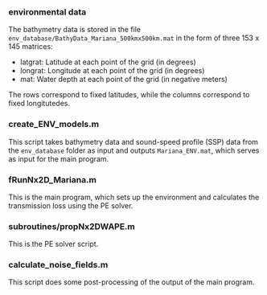 ### environmental data

The bathymetry data is stored in the file `env_database/BathyData_Mariana_500kmx500km.mat`
in the form of three 153 x 145 matrices:

  * latgrat: Latitude at each point of the grid (in degrees)
  * longrat: Longitude at each point of the grid (in degrees)
  * mat: Water depth at each point of the grid (in negative meters)

The rows correspond to fixed latitudes, while the columns correspond 
to fixed longitutedes.

### create_ENV_models.m 

This script takes bathymetry data and sound-speed profile (SSP) data from 
the `env_database` folder as input and outputs `Mariana_ENV.mat`, which serves 
as input for the main program.

### fRunNx2D_Mariana.m 

This is the main program, which sets up the environment and calculates the 
transmission loss using the PE solver.

### subroutines/propNx2DWAPE.m

This is the PE solver script.

### calculate_noise_fields.m

This script does some post-processing of the output of the main program.
